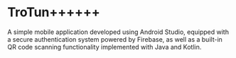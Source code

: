 # TroTun++++++
A simple mobile application developed using Android Studio, equipped with a secure authentication system powered by Firebase, as well as a built-in QR code scanning functionality implemented with Java and Kotlin.
